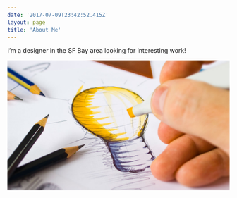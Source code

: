 ```yaml
---
date: '2017-07-09T23:42:52.415Z'
layout: page
title: 'About Me'
---
```

I’m a designer in the SF Bay area looking for interesting work!

![](./images/26aeaa52-2ea5-4068-9723-9c4055e4215f.jpg)